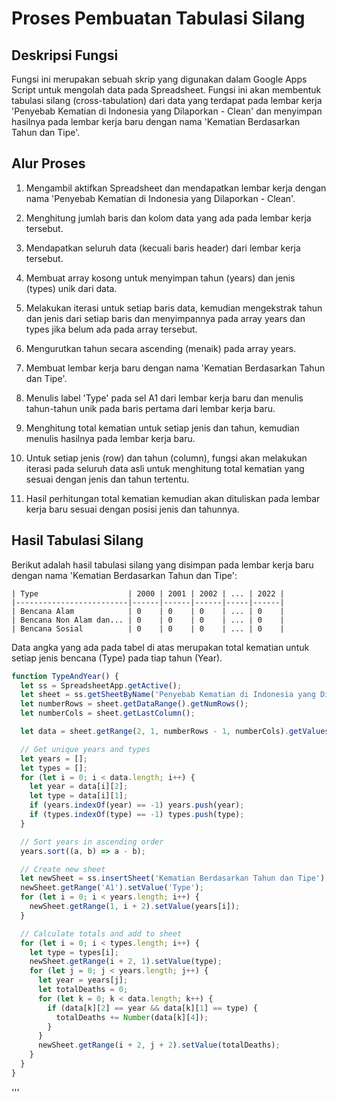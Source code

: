 # Proses Pembuatan Tabulasi Silang

## Deskripsi Fungsi

Fungsi ini merupakan sebuah skrip yang digunakan dalam Google Apps Script untuk mengolah data pada Spreadsheet. Fungsi ini akan membentuk tabulasi silang (cross-tabulation) dari data yang terdapat pada lembar kerja 'Penyebab Kematian di Indonesia yang Dilaporkan - Clean' dan menyimpan hasilnya pada lembar kerja baru dengan nama 'Kematian Berdasarkan Tahun dan Tipe'.

## Alur Proses

1. Mengambil aktifkan Spreadsheet dan mendapatkan lembar kerja dengan nama 'Penyebab Kematian di Indonesia yang Dilaporkan - Clean'.

2. Menghitung jumlah baris dan kolom data yang ada pada lembar kerja tersebut.

3. Mendapatkan seluruh data (kecuali baris header) dari lembar kerja tersebut.

4. Membuat array kosong untuk menyimpan tahun (years) dan jenis (types) unik dari data.

5. Melakukan iterasi untuk setiap baris data, kemudian mengekstrak tahun dan jenis dari setiap baris dan menyimpannya pada array years dan types jika belum ada pada array tersebut.

6. Mengurutkan tahun secara ascending (menaik) pada array years.

7. Membuat lembar kerja baru dengan nama 'Kematian Berdasarkan Tahun dan Tipe'.

8. Menulis label 'Type' pada sel A1 dari lembar kerja baru dan menulis tahun-tahun unik pada baris pertama dari lembar kerja baru.

9. Menghitung total kematian untuk setiap jenis dan tahun, kemudian menulis hasilnya pada lembar kerja baru.

10. Untuk setiap jenis (row) dan tahun (column), fungsi akan melakukan iterasi pada seluruh data asli untuk menghitung total kematian yang sesuai dengan jenis dan tahun tertentu.

11. Hasil perhitungan total kematian kemudian akan dituliskan pada lembar kerja baru sesuai dengan posisi jenis dan tahunnya.

## Hasil Tabulasi Silang

Berikut adalah hasil tabulasi silang yang disimpan pada lembar kerja baru dengan nama 'Kematian Berdasarkan Tahun dan Tipe':

```
| Type                    | 2000 | 2001 | 2002 | ... | 2022 |
|-------------------------|------|------|------|-----|------|
| Bencana Alam            | 0    | 0    | 0    | ... | 0    |
| Bencana Non Alam dan... | 0    | 0    | 0    | ... | 0    |
| Bencana Sosial          | 0    | 0    | 0    | ... | 0    |
```

Data angka yang ada pada tabel di atas merupakan total kematian untuk setiap jenis bencana (Type) pada tiap tahun (Year). 

```javascript
function TypeAndYear() {
  let ss = SpreadsheetApp.getActive();
  let sheet = ss.getSheetByName('Penyebab Kematian di Indonesia yang Dilaporkan - Clean');
  let numberRows = sheet.getDataRange().getNumRows();
  let numberCols = sheet.getLastColumn();

  let data = sheet.getRange(2, 1, numberRows - 1, numberCols).getValues();

  // Get unique years and types
  let years = [];
  let types = [];
  for (let i = 0; i < data.length; i++) {
    let year = data[i][2];
    let type = data[i][1];
    if (years.indexOf(year) == -1) years.push(year);
    if (types.indexOf(type) == -1) types.push(type);
  }

  // Sort years in ascending order
  years.sort((a, b) => a - b);

  // Create new sheet
  let newSheet = ss.insertSheet('Kematian Berdasarkan Tahun dan Tipe');
  newSheet.getRange('A1').setValue('Type');
  for (let i = 0; i < years.length; i++) {
    newSheet.getRange(1, i + 2).setValue(years[i]);
  }

  // Calculate totals and add to sheet
  for (let i = 0; i < types.length; i++) {
    let type = types[i];
    newSheet.getRange(i + 2, 1).setValue(type);
    for (let j = 0; j < years.length; j++) {
      let year = years[j];
      let totalDeaths = 0;
      for (let k = 0; k < data.length; k++) {
        if (data[k][2] == year && data[k][1] == type) {
          totalDeaths += Number(data[k][4]);
        }
      }
      newSheet.getRange(i + 2, j + 2).setValue(totalDeaths);
    }
  }
}
```
'''
